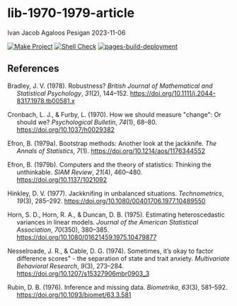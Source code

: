 lib-1970-1979-article
================
Ivan Jacob Agaloos Pesigan
2023-11-06

<!-- README.md is generated from .setup/readme/README.Rmd. Please edit that file -->
<!-- badges: start -->

[![Make
Project](https://github.com/ijapesigan/lib-1970-1979-article/actions/workflows/make.yml/badge.svg)](https://github.com/ijapesigan/lib-1970-1979-article/actions/workflows/make.yml)
[![Shell
Check](https://github.com/ijapesigan/lib-1970-1979-article/actions/workflows/shellcheck.yml/badge.svg)](https://github.com/ijapesigan/lib-1970-1979-article/actions/workflows/shellcheck.yml)
[![pages-build-deployment](https://github.com/ijapesigan/lib-1970-1979-article/actions/workflows/pages/pages-build-deployment/badge.svg)](https://github.com/ijapesigan/lib-1970-1979-article/actions/workflows/pages/pages-build-deployment)
<!-- badges: end -->

## References

<div id="refs" class="references csl-bib-body hanging-indent"
line-spacing="2">

<div id="ref-Bradley-1978" class="csl-entry">

Bradley, J. V. (1978). Robustness? *British Journal of Mathematical and
Statistical Psychology*, *31*(2), 144–152.
<https://doi.org/10.1111/j.2044-8317.1978.tb00581.x>

</div>

<div id="ref-Cronbach-Furby-1970" class="csl-entry">

Cronbach, L. J., & Furby, L. (1970). How we should measure "change": Or
should we? *Psychological Bulletin*, *74*(1), 68–80.
<https://doi.org/10.1037/h0029382>

</div>

<div id="ref-Efron-1979a" class="csl-entry">

Efron, B. (1979a). Bootstrap methods: Another look at the jackknife.
*The Annals of Statistics*, *7*(1).
<https://doi.org/10.1214/aos/1176344552>

</div>

<div id="ref-Efron-1979b" class="csl-entry">

Efron, B. (1979b). Computers and the theory of statistics: Thinking the
unthinkable. *SIAM Review*, *21*(4), 460–480.
<https://doi.org/10.1137/1021092>

</div>

<div id="ref-Hinkley-1977" class="csl-entry">

Hinkley, D. V. (1977). Jackknifing in unbalanced situations.
*Technometrics*, *19*(3), 285–292.
<https://doi.org/10.1080/00401706.1977.10489550>

</div>

<div id="ref-Horn-Horn-Duncan-1975" class="csl-entry">

Horn, S. D., Horn, R. A., & Duncan, D. B. (1975). Estimating
heteroscedastic variances in linear models. *Journal of the American
Statistical Association*, *70*(350), 380–385.
<https://doi.org/10.1080/01621459.1975.10479877>

</div>

<div id="ref-Nesselroade-Cable-1974" class="csl-entry">

Nesselroade, J. R., & Cable, D. G. (1974). Sometimes, it’s okay to
factor difference scores" - the separation of state and trait anxiety.
*Multivariate Behavioral Research*, *9*(3), 273–284.
<https://doi.org/10.1207/s15327906mbr0903_3>

</div>

<div id="ref-Rubin-1976" class="csl-entry">

Rubin, D. B. (1976). Inference and missing data. *Biometrika*, *63*(3),
581–592. <https://doi.org/10.1093/biomet/63.3.581>

</div>

</div>

